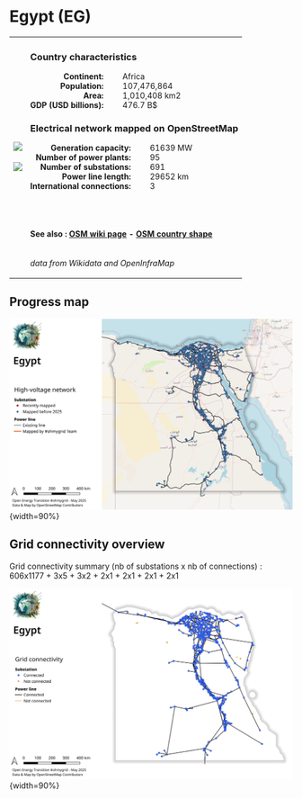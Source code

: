 # Egypt (EG)

<table width="90%">
<tr>
<td>
<img src="https://upload.wikimedia.org/wikipedia/commons/f/fe/Flag_of_Egypt.svg" width="250">
<br><br>
<img src="https://upload.wikimedia.org/wikipedia/commons/a/a1/EGY_orthographic.svg" width="250"></td>
<td>
<h3>Country characteristics</h3>
<div style="display: inline-block;text-align:right;margin-right:30px;font-weight: bold;">
Continent:<br>Population:<br>Area:<br>GDP (USD billions):
</div>
<div style="display: inline-block;">
Africa<br>107,476,864<br>1,010,408 km2<br>476.7 B$
</div>
<h3>Electrical network mapped on OpenStreetMap</h3>
<div style="display: inline-block;text-align:right;margin-right:30px;font-weight: bold;">Generation capacity:<br>
Number of power plants:<br>
Number of substations:<br>
Power line length:<br>
International connections:<br>
</div>
<div style="display: inline-block;">61639 MW<br>
95<br>
691<br>
29652 km<br>
3<br>
</div>

<br><br><h4>See also :
<a href="https://wiki.openstreetmap.org/wiki/Power_networks/Egypt" target="_blank">OSM wiki page</a> -
<a href="https://openstreetmap.org/relation/1473947" target="_blank">OSM country shape</a>
</h4>

<br><i>data from Wikidata and OpenInfraMap</i>
</td>
</tr>
</table>


## Progress map

![Map](../images/maps_countries/EG/high-voltage-network.png){width=90%}



## Grid connectivity overview

Grid connectivity summary (nb of substations x nb of connections) :<br>606x1177 + 3x5 + 3x2 + 2x1 + 2x1 + 2x1 + 2x1

![Map](../images/maps_countries/EG/grid-connectivity.png){width=90%}

